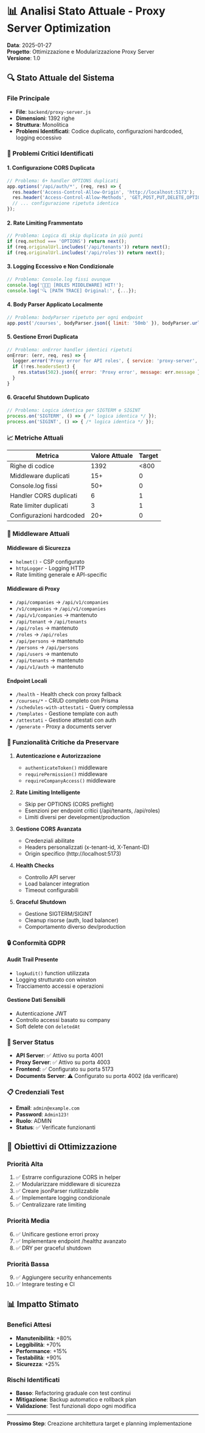 # 📊 Analisi Stato Attuale - Proxy Server Optimization

**Data**: 2025-01-27  
**Progetto**: Ottimizzazione e Modularizzazione Proxy Server  
**Versione**: 1.0  

## 🔍 Stato Attuale del Sistema

### File Principale
- **File**: `backend/proxy-server.js`
- **Dimensioni**: 1392 righe
- **Struttura**: Monolitica
- **Problemi Identificati**: Codice duplicato, configurazioni hardcoded, logging eccessivo

### 🚨 Problemi Critici Identificati

#### 1. **Configurazione CORS Duplicata**
```javascript
// Problema: 6+ handler OPTIONS duplicati
app.options('/api/auth/*', (req, res) => {
  res.header('Access-Control-Allow-Origin', 'http://localhost:5173');
  res.header('Access-Control-Allow-Methods', 'GET,POST,PUT,DELETE,OPTIONS');
  // ... configurazione ripetuta identica
});
```

#### 2. **Rate Limiting Frammentato**
```javascript
// Problema: Logica di skip duplicata in più punti
if (req.method === 'OPTIONS') return next();
if (req.originalUrl.includes('/api/tenants')) return next();
if (req.originalUrl.includes('/api/roles')) return next();
```

#### 3. **Logging Eccessivo e Non Condizionale**
```javascript
// Problema: Console.log fissi ovunque
console.log('🚨🚨🚨 [ROLES MIDDLEWARE] HIT!');
console.log('🔍 [PATH TRACE] Original:', {...});
```

#### 4. **Body Parser Applicato Localmente**
```javascript
// Problema: bodyParser ripetuto per ogni endpoint
app.post('/courses', bodyParser.json({ limit: '50mb' }), bodyParser.urlencoded({ extended: true, limit: '50mb' }), ...);
```

#### 5. **Gestione Errori Duplicata**
```javascript
// Problema: onError handler identici ripetuti
onError: (err, req, res) => {
  logger.error('Proxy error for API roles', { service: 'proxy-server', error: err.message, path: req.path });
  if (!res.headersSent) {
    res.status(502).json({ error: 'Proxy error', message: err.message });
  }
}
```

#### 6. **Graceful Shutdown Duplicato**
```javascript
// Problema: Logica identica per SIGTERM e SIGINT
process.on('SIGTERM', () => { /* logica identica */ });
process.on('SIGINT', () => { /* logica identica */ });
```

### 📈 Metriche Attuali

| Metrica | Valore Attuale | Target |
|---------|----------------|--------|
| Righe di codice | 1392 | <800 |
| Middleware duplicati | 15+ | 0 |
| Console.log fissi | 50+ | 0 |
| Handler CORS duplicati | 6 | 1 |
| Rate limiter duplicati | 3 | 1 |
| Configurazioni hardcoded | 20+ | 0 |

### 🔧 Middleware Attuali

#### Middleware di Sicurezza
- `helmet()` - CSP configurato
- `httpLogger` - Logging HTTP
- Rate limiting generale e API-specific

#### Middleware di Proxy
- `/api/companies` → `/api/v1/companies`
- `/v1/companies` → `/api/v1/companies`
- `/api/v1/companies` → mantenuto
- `/api/tenant` → `/api/tenants`
- `/api/roles` → mantenuto
- `/roles` → `/api/roles`
- `/api/persons` → mantenuto
- `/persons` → `/api/persons`
- `/api/users` → mantenuto
- `/api/tenants` → mantenuto
- `/api/v1/auth` → mantenuto

#### Endpoint Locali
- `/health` - Health check con proxy fallback
- `/courses/*` - CRUD completo con Prisma
- `/schedules-with-attestati` - Query complessa
- `/templates` - Gestione template con auth
- `/attestati` - Gestione attestati con auth
- `/generate` - Proxy a documents server

### 🎯 Funzionalità Critiche da Preservare

1. **Autenticazione e Autorizzazione**
   - `authenticateToken()` middleware
   - `requirePermission()` middleware
   - `requireCompanyAccess()` middleware

2. **Rate Limiting Intelligente**
   - Skip per OPTIONS (CORS preflight)
   - Esenzioni per endpoint critici (/api/tenants, /api/roles)
   - Limiti diversi per development/production

3. **Gestione CORS Avanzata**
   - Credenziali abilitate
   - Headers personalizzati (x-tenant-id, X-Tenant-ID)
   - Origin specifico (http://localhost:5173)

4. **Health Checks**
   - Controllo API server
   - Load balancer integration
   - Timeout configurabili

5. **Graceful Shutdown**
   - Gestione SIGTERM/SIGINT
   - Cleanup risorse (auth, load balancer)
   - Comportamento diverso dev/production

### 🔒 Conformità GDPR

#### Audit Trail Presente
- `logAudit()` function utilizzata
- Logging strutturato con winston
- Tracciamento accessi e operazioni

#### Gestione Dati Sensibili
- Autenticazione JWT
- Controllo accessi basato su company
- Soft delete con `deletedAt`

### 🚀 Server Status

- **API Server**: ✅ Attivo su porta 4001
- **Proxy Server**: ✅ Attivo su porta 4003
- **Frontend**: ✅ Configurato su porta 5173
- **Documents Server**: ⚠️ Configurato su porta 4002 (da verificare)

### 📋 Credenziali Test

- **Email**: `admin@example.com`
- **Password**: `Admin123!`
- **Ruolo**: ADMIN
- **Status**: ✅ Verificate funzionanti

## 🎯 Obiettivi di Ottimizzazione

### Priorità Alta
1. ✅ Estrarre configurazione CORS in helper
2. ✅ Modularizzare middleware di sicurezza
3. ✅ Creare jsonParser riutilizzabile
4. ✅ Implementare logging condizionale
5. ✅ Centralizzare rate limiting

### Priorità Media
6. ✅ Unificare gestione errori proxy
7. ✅ Implementare endpoint /healthz avanzato
8. ✅ DRY per graceful shutdown

### Priorità Bassa
9. ✅ Aggiungere security enhancements
10. ✅ Integrare testing e CI

## 📊 Impatto Stimato

### Benefici Attesi
- **Manutenibilità**: +80%
- **Leggibilità**: +70%
- **Performance**: +15%
- **Testabilità**: +90%
- **Sicurezza**: +25%

### Rischi Identificati
- **Basso**: Refactoring graduale con test continui
- **Mitigazione**: Backup automatico e rollback plan
- **Validazione**: Test funzionali dopo ogni modifica

---

**Prossimo Step**: Creazione architettura target e planning implementazione